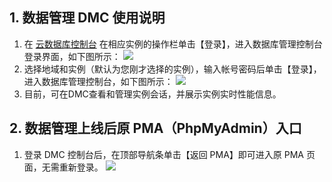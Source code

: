 ## 1. 数据管理 DMC 使用说明
1. 在 [云数据库控制台](http://console.tce.fsphere.cn/cdb) 在相应实例的操作栏单击【登录】，进入数据库管理控制台登录界面，如下图所示：
![](https://mc.qcloudimg.com/static/img/e88ef23e20a2bb9870c23063a267fe0f/image.png)
2. 选择地域和实例（默认为您刚才选择的实例），输入帐号密码后单击【登录】，进入数据库管理控制台，如下图所示：
![](https://mc.qcloudimg.com/static/img/51a078f9117cc5ec1e9765ff727ac42b/image.png)
3. 目前，可在DMC查看和管理实例会话，并展示实例实时性能信息。

## 2. 数据管理上线后原 PMA（PhpMyAdmin）入口
1. 登录 DMC 控制台后，在顶部导航条单击【返回 PMA】即可进入原 PMA 页面，无需重新登录。
![](https://mc.qcloudimg.com/static/img/5f2815afe1e80a5f10600e574218d2c9/image.png)
